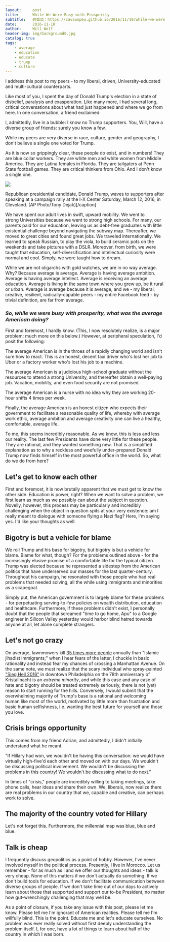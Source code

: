 ```yaml
---
layout:     post
title:      While We Were Busy with Prosperity
subtitle:   转载自：https://cavaunpeu.github.io/2016/11/10/while-we-were-busy-with-prosperity/
date:       2016-11-10
author:     Will Wolf
header-img: img/background0.jpg
catalog: true
tags:
    - average
    - education
    - educate
    - trump
    - culture
---
```


I address this post to my peers - to my liberal, driven, University-educated and multi-cultural counterparts.

Like most of you, I spent the day of Donald Trump's election in a state of disbelief, paralysis and exasperation. Like many more, I had several long, critical conversations about what had just happened and where we go from here. In one conversation, a friend exclaimed:

> 
I, admittedly, live in a bubble: I know no Trump supporters. You, Will, have a diverse group of friends: surely you know a few.


While my peers are very diverse in race, culture, gender and geography, I don't believe a single one voted for Trump.

As it is now so grippingly clear, these people do exist, and in numbers! They are blue collar workers. They are white men and white women from Middle America. They are Latina females in Florida. They are tailgaters at Penn State football games. They are critical thinkers from Ohio. And I don't know a single one.

![](https://cavaunpeu.github.io/images/trump_rally.jpeg)


Republican presidential candidate, Donald Trump, waves to supporters after speaking at a campaign rally at the I-X Center Saturday, March 12, 2016, in Cleveland. (AP Photo/Tony Dejak)[/caption]

We have spent our adult lives in swift, upward mobility. We went to strong Universities because we went to strong high schools. For many, our parents paid for our education, leaving us as debt-free graduates with little existential challenge beyond navigating the subway map. Thereafter, we moved to great cities and found great jobs. We traveled internationally. We learned to speak Russian, to play the viola, to build ceramic pots on the weekends and take pictures with a DSLR. Moreover, from birth, we were taught that education, self-diversification and intellectual curiosity were normal and cool. Simply, we were taught how to dream.

While we are not oligarchs with gold watches, we are in no way average. Why? Because average is average. Average is having average ambition. Average is having average intellect. Average is receiving an average education. Average is living in the same town where you grew up, be it rural or urban. Average is average because it is average, and we - my liberal, creative, resilient, radically-capable peers - my entire Facebook feed - by trivial definition, are far from average.

### *So, while we were busy with prosperity, what was the average American doing?*

First and foremost, I hardly know. (This, I now resolutely realize, is a major problem; much more on this below.) However, at peripheral speculation, I'd posit the following:

The average American is in the throes of a rapidly changing world and isn't sure how to react. This is an honest, decent taxi driver who's lost her job to Uber or a factory worker who's lost his job to a machine.

The average American is a judicious high-school graduate without the resources to attend a strong University, and thereafter obtain a well-paying job. Vacation, mobility, and even food security are not promised.

The average American is a nurse with no idea why they are working 20-hour shifts 4 times per week.

Finally, the average American is an honest citizen who expects their government to facilitate a reasonable quality of life, whereby with average work ethic, average ambition and average creativity one can live a healthy, comfortable, average life.

To me, this seems incredibly reasonable. As we know, this is less and less our reality. The last few Presidents have done very little for these people. They are rational, and they wanted something new. That is a simplified explanation as to why a reckless and woefully under-prepared Donald Trump now finds himself in the most powerful office in the world. So, what do we do from here?

## Let's get to know each other

First and foremost, it is now brutally apparent that we must get to know the other side. Education is power, right? When we want to solve a problem, we first learn as much as we possibly can about the subject in question. Novelly, however, this process may be particularly and incredibly challenging when the object in question spits at your very existence: am I really meant to dialogue with someone flying a Nazi flag? Here, I'm saying yes. I'd like your thoughts as well.

## Bigotry is but a vehicle for blame

We roil Trump and his base for bigotry, but bigotry is but a vehicle for blame. Blame for what, though? For the problems outlined above - for the increasingly elusive promise of a comfortable life for the typical citizen. Trump was elected because he represented a sidestep from the American politics that have underserved our masses for the last quarter-century. Throughout his campaign, he resonated with those people who had real problems that needed solving, all the while using immigrants and minorities as a scapegoat.

Simply put, the American government is to largely blame for these problems - for perpetuating serving-to-few policies on wealth distribution, education and healthcare. Furthermore, if these problems didn't exist, I personally doubt that the people that screamed "time to go home, Apu" to a Google engineer in Silicon Valley yesterday would harbor blind hatred towards anyone at all, let alone complete strangers.  

## Let's not go crazy

On average, lawnmowers kill [35 times more people](https://s22.postimg.org/xinxs3q01/Screen_Shot_2016_11_10_at_4_25_16_PM.png) annually than "Islamic jihadist immigrants;" when I hear fears of the latter, I chuckle in basic rationality and instead fear my chances of crossing a Manhattan Avenue. On the same note, we must realize that the scary individual who spray-painted ["Sieg Heil 2016"](http://www.philly.com/philly/blogs/clout/400560361.html) in downtown Philadelphia on the 78th anniversary of Kristallnacht is an *extreme minority*, and while this case and any case of hate and bigotry should be treated extremely seriously, there is not (yet) reason to start running for the hills. Conversely, I would submit that the overwhelming majority of Trump's base is a rational and welcoming human like most of the world, motivated by little more than frustration and basic human selfishness, i.e. wanting the best future for yourself and those you love.

## Crisis brings opportunity

This comes from my friend Adrian, and admittedly, I didn't initially understand what he meant.

"If Hillary had won, we wouldn't be having this conversation: we would have virtually high-five'd each other and moved on with our days. We wouldn't be discussing political involvement. We wouldn't be discussing the problems in this country! We wouldn't be discussing what to do next."

In times of "crisis," people are incredibly willing to taking meetings, take phone calls, hear ideas and share their own. We, liberals, now realize there are real problems in our country that we, capable and creative, can perhaps work to solve.

## The majority of the country voted for Hillary

Let's not forget this. Furthermore, the millennial map was blue, blue and blue.

## Talk is cheap

I frequently discuss geopolitics as a point of hobby. However, I've never involved myself in the political process. Presently, I live in Morocco. Let us remember - for as much as I and we offer our thoughts and ideas - talk is very cheap. None of this matters if we don't actually do something. If we don't build tools for education. If we don't facilitate communication between diverse groups of people. If we don't take time out of our days to actively learn about those that supported and support our to-be President, no matter how gut-wrenchingly challenging that may well be.

As a point of closure, if you take any issue with this post, please let me know. Please tell me I'm ignorant of American realities. Please tell me I'm willfully blind. This is the point. Educate me and let's educate ourselves. No problem was ever really solved without first deeply understanding the problem itself. I, for one, have a lot of things to learn about half of the country in which I was born.
